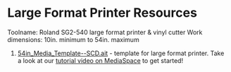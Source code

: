 # Large Format Printer Resources

Toolname: Roland SG2-540 large format printer & vinyl cutter
Work dimensions: 10in. minimum to 54in. maximum

1. [54in_Media_Template--SCD.ait](1_54in_Media_Template--SCD.ait) - template for large format printer. Take a look at our [tutorial video on MediaSpace](https://mediaspace.illinois.edu/media/t/1_yi2mi6jh/299522292) to get started!
